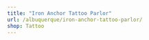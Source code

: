 ```yaml
---
title: "Iron Anchor Tattoo Parlor"
url: /albuquerque/iron-anchor-tattoo-parlor/
shop: Tattoo
---
```

